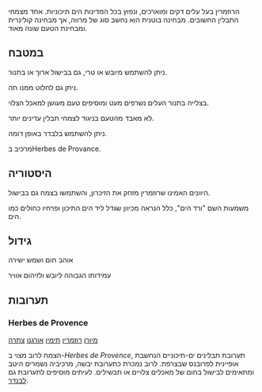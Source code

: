 הרוזמרין בעל עלים דקים ומוארכים, ונפוץ בכל המדינות הים תיכוניות. אחד מצמחי התבלין החשובים. מבחינה בוטנית הוא נחשב סוג של מרווה, אך מבחינה קולינרית ומבחינת הטעם שונה מאוד. 

## במטבח

ניתן להשתמש מיובש או טרי, גם בבישול ארוך או בתנור.

ניתן גם לחלוט ממנו תה.

בצלייה בתנור העלים נשרפים מעט ומוסיפים טעם מעושן למאכל הצלוי.

לא מאבד מהטעם בניגוד לצמחי תבלין עדינים יותר.

ניתן להשתמש בלבדר באופן דומה.

מרכיב בHerbes de Provance.

## היסטוריה

היוונים האמינו שרוזמרין מזחק את הזיכרון, והשתמשו בצמח גם בבישול.

משמעות השם "ורד הים", כלל הנראה מכיוון שגדל ליד הים התיכון ופרחיו כחולים כמו הים.

## גידול

אוהב חום ושמש ישירה

עמידותו הגבוהה ליובש ולזיהום אוויר

## תערובות

### Herbes de Provence

[מיורן](marjoram "HerbIcon") [רוזמרין](rosemary "HerbIcon") [תימין](thyme "HerbIcon") [אורגנו](oregano "HerbIcon") [צתרה](summer-savory "HerbIcon")

הצמח לרוב מצוי ב-*Herbes de Provence*, תערובת תבלינים ים-תיכוניים הנחשבת אופיינית לפרובנס שבצרפת. לרוב נמכרת כתערובת יבשה, מרכיביה נשמרים היטב ומתאימים לבישול בחום של מאכלים צלויים או תבשילים. לעיתים מוסיפים לתערובת גם [לבנדר](lavender).

